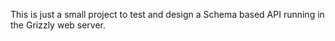 This is just a small project to test and design a Schema based API running in the Grizzly web server.

